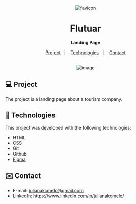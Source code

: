 <div align="center">
  
![favicon](https://user-images.githubusercontent.com/54086293/233520503-3db1a26a-c2f8-4514-9bb8-01cecd7a839c.svg)
# Flutuar <br>
**Landing Page** <br>

</div>

<p align="center">
  <a href="#-project">Project</a>&nbsp;&nbsp;&nbsp;|&nbsp;&nbsp;&nbsp;
  <a href="#-tech">Technologies</a>&nbsp;&nbsp;&nbsp;|&nbsp;&nbsp;&nbsp;
  <a href="#-contact">Contact</a><br><br>
</p>


<div align="center">
  
![image](https://github.com/julianakcmelo/Flutuar/assets/168940325/e54bf475-e6e7-4e32-a020-ea29e50658a0)

</div>

<div id="-project">

## :computer: Project

The project is a landing page about a tourism company.

</div>

<div id="-tech">

## :rocket: Technologies

This project was developed with the following technologies:

- HTML  
- CSS
- Git
- Github
- [Figma](https://www.figma.com/file/dpTasx9ZCJQoLTE9XeJi6R/FLUTUAR---Landing-Page?type=design&mode=design&t=brkUXDVkMMbKnApe-1)

</div>

<div id="-contact">

## :envelope: Contact

- E-mail: julianakcmelo@gmail.com
- LinkedIn: https://www.linkedin.com/in/julianakcmelo/

</div>
